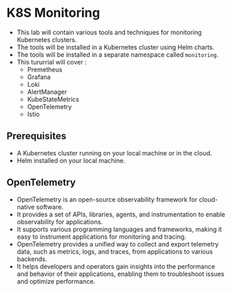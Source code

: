 # K8S Monitoring

- This lab will contain various tools and techniques for monitoring Kubernetes clusters.
- The tools will be installed in a Kubernetes cluster using Helm charts.
- The tools will be installed in a separate namespace called `monitoring`.
- This tururrial will cover :
  - Premetheus
  - Grafana
  - Loki
  - AlertManager
  - KubeStateMetrics
  - OpenTelemetry
  - Istio

## Prerequisites

- A Kubernetes cluster running on your local machine or in the cloud.
- Helm installed on your local machine.

## OpenTelemetry

- OpenTelemetry is an open-source observability framework for cloud-native software.
- It provides a set of APIs, libraries, agents, and instrumentation to enable observability for applications.
- It supports various programming languages and frameworks, making it easy to instrument applications for monitoring and tracing.
- OpenTelemetry provides a unified way to collect and export telemetry data, such as metrics, logs, and traces, from applications to various backends.
- It helps developers and operators gain insights into the performance and behavior of their applications, enabling them to troubleshoot issues and optimize performance.
